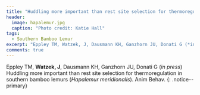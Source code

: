 ```yaml
---
title: "Huddling more important than rest site selection for thermoregulation in southern bamboo lemurs (*Hapalemur meridionalis*)"
header:
  image: hapalemur.jpg
  caption: "Photo credit: Katie Hall"
tags:
  - Southern Bamboo Lemur
excerpt: "Eppley TM, Watzek, J, Dausmann KH, Ganzhorn JU, Donati G (*in press*) Anim Behav"
comments: true
---
```


Eppley TM, **Watzek, J**, Dausmann KH, Ganzhorn JU, Donati G (*in press*) Huddling more important than rest site selection for thermoregulation in southern bamboo lemurs (*Hapalemur meridionalis*). Anim Behav.
{: .notice--primary}


